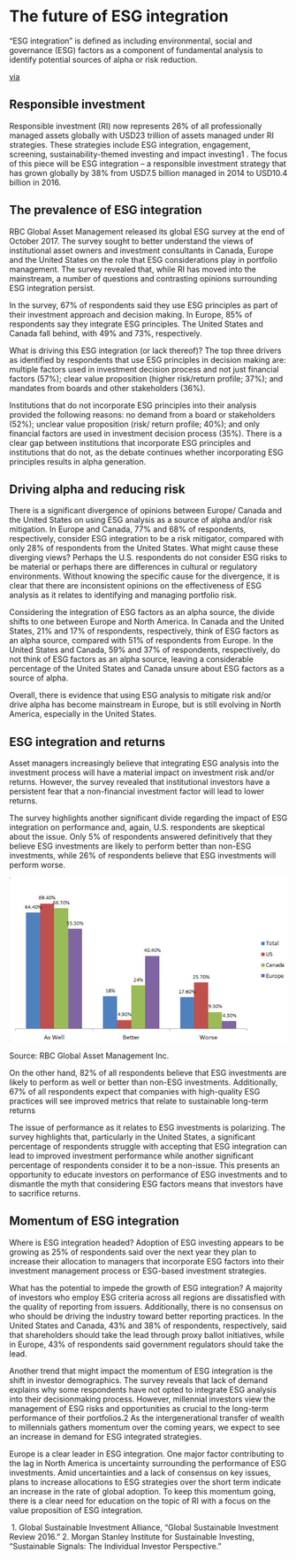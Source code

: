 # The future of ESG integration

“ESG integration” is defined as including environmental, social and  governance (ESG) factors as a component of fundamental analysis to  identify potential sources of alpha or risk reduction.

[via]( https://www.rbcgam.com/en/ca/article/the-future-of-esg-integration/detail':ignore') 

## Responsible investment

Responsible investment (RI) now represents 26% of all professionally  managed assets globally with USD23 trillion of assets managed under RI  strategies. These strategies include ESG integration, engagement, screening, sustainability-themed investing and impact investing1 . The focus of this piece will be ESG integration – a responsible  investment strategy that has grown globally by 38% from USD​7.5 billion  managed in 2014 to USD​10.4 billion in 2016.

[^1]: Global Sustainable Investment Alliance, “Global Sustainable Investment Review 2016.”

## The prevalence of ESG integration

RBC Global Asset  Management released its global ESG survey at the end of October 2017.  The survey sought to better understand the views of institutional asset  owners and investment consultants in Canada, Europe and the United  States on the role that ESG considerations play in portfolio management. The survey revealed that, while RI has moved into the mainstream, a  number of questions and contrasting opinions surrounding ESG integration persist.

In the survey, 67% of respondents said they use ESG  principles as part of their investment approach and decision making. In  Europe, 85% of respondents say they integrate ESG principles. The United States and Canada fall behind, with 49% and 73%, respectively.

What is driving this ESG integration (or lack thereof)? The top three  drivers as identified by respondents that use ESG principles in decision making are: multiple factors used in investment decision process and  not just financial factors (57%); clear value proposition (higher  risk/return profile; 37%); and mandates from boards and other  stakeholders (36%).

Institutions that do not incorporate ESG principles into their  analysis provided the following reasons: no demand from a board or  stakeholders (52%); unclear value proposition (risk/ return profile;  40%); and only financial factors are used in investment decision process (35%). There is a clear gap between institutions that incorporate ESG  principles and institutions that do not, as the debate continues whether incorporating ESG principles results in alpha generation.

## Driving alpha and reducing risk

There is a significant divergence of opinions between Europe/ Canada and the  United States on using ESG analysis as a source of alpha and/or risk  mitigation. In Europe and Canada, 77% and 68% of respondents,  respectively, consider ESG integration to be a risk mitigator, compared  with only 28% of respondents from the United States. What might cause  these diverging views? Perhaps the U.S. respondents do not consider ESG  risks to be material or perhaps there are differences in cultural or  regulatory environments. Without knowing the specific cause for the  divergence, it is clear that there are inconsistent opinions on the  effectiveness of ESG analysis as it relates to identifying and managing  portfolio risk.

Considering the integration of ESG factors as an  alpha source, the divide shifts to one between Europe and North America. In Canada and the United States, 21% and 17% of respondents,  respectively, think of ESG factors as an alpha source, compared with 51% of respondents from Europe. In the United States and Canada, 59% and  37% of respondents, respectively, do not think of ESG factors as an  alpha source, leaving a considerable percentage of the United States and Canada unsure about ESG factors as a source of alpha.

Overall,  there is evidence that using ESG analysis to mitigate risk and/or drive  alpha has become mainstream in Europe, but is still evolving in North  America, especially in the United States.

## ESG integration and returns

Asset managers increasingly believe that integrating ESG analysis into the  investment process will have a material impact on investment risk and/or returns. However, the survey revealed that institutional investors have a persistent fear that a non-financial investment factor will lead to  lower returns.

The survey highlights another significant divide  regarding the impact of ESG integration on performance and, again, U.S.  respondents are skeptical about the issue. Only 5% of respondents  answered definitively that they believe ESG investments are likely to  perform better than non-ESG investments, while 26% of respondents  believe that ESG investments will perform worse.

![the-future-esg-1](the-future-esg-1.jpg)

Source: RBC Global Asset Management Inc.

On the other hand, 82% of all respondents believe that ESG investments are likely to perform as well or better than non-ESG investments.  Additionally, 67% of all respondents expect that companies with  high-quality ESG practices will see improved metrics that relate to  sustainable long-term returns

The issue of performance as it  relates to ESG investments is polarizing. The survey highlights that,  particularly in the United States, a significant percentage of  respondents struggle with accepting that ESG integration can lead to  improved investment performance while another significant percentage of  respondents consider it to be a non-issue. This presents an opportunity  to educate investors on performance of ESG investments and to dismantle  the myth that considering ESG factors means that investors have to  sacrifice returns.

## Momentum of ESG integration

Where is ESG integration headed? Adoption of ESG investing appears to be  growing as 25% of respondents said over the next year they plan to  increase their allocation to managers that incorporate ESG factors into  their investment management process or ESG-based investment strategies.

What has the potential to impede the growth of ESG integration? A majority  of investors who employ ESG criteria across all regions are dissatisfied with the quality of reporting from issuers. Additionally, there is no  consensus on who should be driving the industry toward better reporting  practices. In the United States and Canada, 43% and 38% of respondents,  respectively, said that shareholders should take the lead through proxy  ballot initiatives, while in Europe, 43% of respondents said government  regulators should take the lead.

Another trend that might impact  the momentum of ESG integration is the shift in investor demographics.  The survey reveals that lack of demand explains why some respondents  have not opted to integrate ESG analysis into their decisionmaking  process. However, millennial investors view the management of ESG risks  and opportunities as crucial to the long-term performance of their  portfolios.2 As the intergenerational transfer of wealth to  millennials gathers momentum over the coming years, we expect to see an  increase in demand for ESG integrated strategies.

Europe is a  clear leader in ESG integration. One major factor contributing to the  lag in North America is uncertainty surrounding the performance of ESG  investments. Amid uncertainties and a lack of consensus on key issues,  plans to increase allocations to ESG strategies over the short term  indicate an increase in the rate of global adoption. To keep this  momentum going, there is a clear need for education on the topic of RI  with a focus on the value proposition of ESG integration.

​						1. Global Sustainable Investment Alliance, “Global Sustainable Investment Review 2016.” 2. Morgan Stanley Institute for Sustainable Investing, “Sustainable Signals: The Individual Investor Perspective.” 				